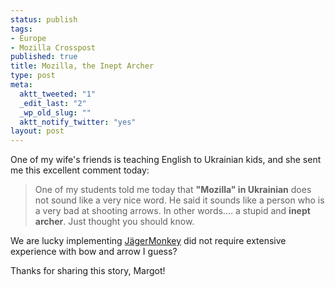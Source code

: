 ```yaml
--- 
status: publish
tags: 
- Europe
- Mozilla Crosspost
published: true
title: Mozilla, the Inept Archer
type: post
meta: 
  aktt_tweeted: "1"
  _edit_last: "2"
  _wp_old_slug: ""
  aktt_notify_twitter: "yes"
layout: post
---
```

One of my wife's friends is teaching English to Ukrainian kids, and she sent me this excellent comment today:

<blockquote>One of my students told me today that <strong>"Mozilla" in Ukrainian</strong> does not sound like a very nice word. He said it sounds like a person who is a very bad at shooting arrows. In other words.... a stupid and <strong>inept archer</strong>. Just thought you should know.</blockquote>

We are lucky implementing <a href="http://en.wikipedia.org/wiki/SpiderMonkey_%28JavaScript_engine%29">JägerMonkey</a> did not require extensive experience with bow and arrow I guess?

<p class="credits">Thanks for sharing this story, Margot!</p>
